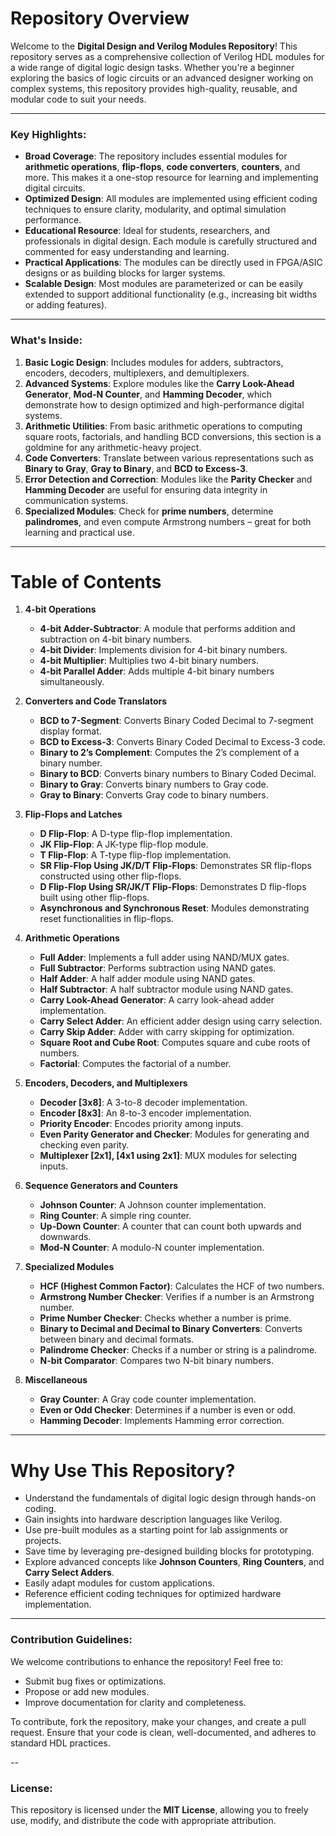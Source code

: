 # Repository Overview

Welcome to the **Digital Design and Verilog Modules Repository**! This repository serves as a comprehensive collection of Verilog HDL modules for a wide range of digital logic design tasks. Whether you're a beginner exploring the basics of logic circuits or an advanced designer working on complex systems, this repository provides high-quality, reusable, and modular code to suit your needs.

---

### Key Highlights:
- **Broad Coverage**: The repository includes essential modules for **arithmetic operations**, **flip-flops**, **code converters**, **counters**, and more. This makes it a one-stop resource for learning and implementing digital circuits.
- **Optimized Design**: All modules are implemented using efficient coding techniques to ensure clarity, modularity, and optimal simulation performance.
- **Educational Resource**: Ideal for students, researchers, and professionals in digital design. Each module is carefully structured and commented for easy understanding and learning.
- **Practical Applications**: The modules can be directly used in FPGA/ASIC designs or as building blocks for larger systems.
- **Scalable Design**: Most modules are parameterized or can be easily extended to support additional functionality (e.g., increasing bit widths or adding features).

---

### What's Inside:
1. **Basic Logic Design**: Includes modules for adders, subtractors, encoders, decoders, multiplexers, and demultiplexers.
2. **Advanced Systems**: Explore modules like the **Carry Look-Ahead Generator**, **Mod-N Counter**, and **Hamming Decoder**, which demonstrate how to design optimized and high-performance digital systems.
3. **Arithmetic Utilities**: From basic arithmetic operations to computing square roots, factorials, and handling BCD conversions, this section is a goldmine for any arithmetic-heavy project.
4. **Code Converters**: Translate between various representations such as **Binary to Gray**, **Gray to Binary**, and **BCD to Excess-3**.
5. **Error Detection and Correction**: Modules like the **Parity Checker** and **Hamming Decoder** are useful for ensuring data integrity in communication systems.
6. **Specialized Modules**: Check for **prime numbers**, determine **palindromes**, and even compute Armstrong numbers – great for both learning and practical use.

---

# Table of Contents

1. **4-bit Operations**
   - **4-bit Adder-Subtractor**: A module that performs addition and subtraction on 4-bit binary numbers.
   - **4-bit Divider**: Implements division for 4-bit binary numbers.
   - **4-bit Multiplier**: Multiplies two 4-bit binary numbers.
   - **4-bit Parallel Adder**: Adds multiple 4-bit binary numbers simultaneously.

2. **Converters and Code Translators**
   - **BCD to 7-Segment**: Converts Binary Coded Decimal to 7-segment display format.
   - **BCD to Excess-3**: Converts Binary Coded Decimal to Excess-3 code.
   - **Binary to 2’s Complement**: Computes the 2’s complement of a binary number.
   - **Binary to BCD**: Converts binary numbers to Binary Coded Decimal.
   - **Binary to Gray**: Converts binary numbers to Gray code.
   - **Gray to Binary**: Converts Gray code to binary numbers.

3. **Flip-Flops and Latches**
   - **D Flip-Flop**: A D-type flip-flop implementation.
   - **JK Flip-Flop**: A JK-type flip-flop module.
   - **T Flip-Flop**: A T-type flip-flop implementation.
   - **SR Flip-Flop Using JK/D/T Flip-Flops**: Demonstrates SR flip-flops constructed using other flip-flops.
   - **D Flip-Flop Using SR/JK/T Flip-Flops**: Demonstrates D flip-flops built using other flip-flops.
   - **Asynchronous and Synchronous Reset**: Modules demonstrating reset functionalities in flip-flops.

4. **Arithmetic Operations**
   - **Full Adder**: Implements a full adder using NAND/MUX gates.
   - **Full Subtractor**: Performs subtraction using NAND gates.
   - **Half Adder**: A half adder module using NAND gates.
   - **Half Subtractor**: A half subtractor module using NAND gates.
   - **Carry Look-Ahead Generator**: A carry look-ahead adder implementation.
   - **Carry Select Adder**: An efficient adder design using carry selection.
   - **Carry Skip Adder**: Adder with carry skipping for optimization.
   - **Square Root and Cube Root**: Computes square and cube roots of numbers.
   - **Factorial**: Computes the factorial of a number.

5. **Encoders, Decoders, and Multiplexers**
   - **Decoder [3x8]**: A 3-to-8 decoder implementation.
   - **Encoder [8x3]**: An 8-to-3 encoder implementation.
   - **Priority Encoder**: Encodes priority among inputs.
   - **Even Parity Generator and Checker**: Modules for generating and checking even parity.
   - **Multiplexer [2x1], [4x1 using 2x1]**: MUX modules for selecting inputs.

6. **Sequence Generators and Counters**
   - **Johnson Counter**: A Johnson counter implementation.
   - **Ring Counter**: A simple ring counter.
   - **Up-Down Counter**: A counter that can count both upwards and downwards.
   - **Mod-N Counter**: A modulo-N counter implementation.

7. **Specialized Modules**
   - **HCF (Highest Common Factor)**: Calculates the HCF of two numbers.
   - **Armstrong Number Checker**: Verifies if a number is an Armstrong number.
   - **Prime Number Checker**: Checks whether a number is prime.
   - **Binary to Decimal and Decimal to Binary Converters**: Converts between binary and decimal formats.
   - **Palindrome Checker**: Checks if a number or string is a palindrome.
   - **N-bit Comparator**: Compares two N-bit binary numbers.

8. **Miscellaneous**
   - **Gray Counter**: A Gray code counter implementation.
   - **Even or Odd Checker**: Determines if a number is even or odd.
   - **Hamming Decoder**: Implements Hamming error correction.

---

# Why Use This Repository?

- Understand the fundamentals of digital logic design through hands-on coding.
- Gain insights into hardware description languages like Verilog.
- Use pre-built modules as a starting point for lab assignments or projects.
- Save time by leveraging pre-designed building blocks for prototyping.
- Explore advanced concepts like **Johnson Counters**, **Ring Counters**, and **Carry Select Adders**.
- Easily adapt modules for custom applications.
- Reference efficient coding techniques for optimized hardware implementation.

---

### Contribution Guidelines:
We welcome contributions to enhance the repository! Feel free to:
- Submit bug fixes or optimizations.
- Propose or add new modules.
- Improve documentation for clarity and completeness.

To contribute, fork the repository, make your changes, and create a pull request. Ensure that your code is clean, well-documented, and adheres to standard HDL practices.

--

### License:
This repository is licensed under the **MIT License**, allowing you to freely use, modify, and distribute the code with appropriate attribution.

